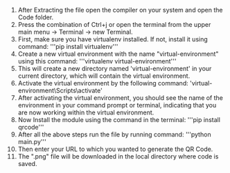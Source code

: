 1. After Extracting the file open the compiler on your system and open the Code folder.
2. Press the combination of Ctrl+j or open the terminal from the upper main menu -> Terminal -> new Terminal.
3. First, make sure you have virtualenv installed. If not, install it using command:
   '''pip install virtualenv'''
4. Create a new virtual environment with the name "virtual-environment" using this command:
   '''virtualenv virtual-environment'''
5. This will create a new directory named 'virtual-environment' in your current directory, which will contain the virtual environment.
6. Activate the virtual environment by the following command:
   'virtual-environment\Scripts\activate'
7. After activating the virtual environment, you should see the name of the environment in your command prompt or terminal, 
   indicating that you are now working within the virtual environment.
8. Now Install the module using the command in the terminal:
   '''pip install qrcode'''
9. After all the above steps run the file by running command:
   '''python main.py'''
10. Then enter your URL to which you wanted to generate the QR Code.
11. The ".png" file will be downloaded in the local directory where code is saved.
